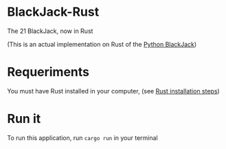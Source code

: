 # BlackJack-Rust
The 21 BlackJack, now in Rust


(This is an actual implementation on Rust of the <a href="https://github.com/Davichet-e/BlackJack.py">Python BlackJack</a>)

# Requeriments
You must have Rust installed in your computer, (see <a href="https://www.rust-lang.org/tools/install">Rust installation steps</a>)

# Run it
To run this application, run `cargo run` in your terminal
